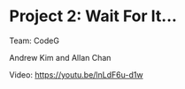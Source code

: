 # Project 2: Wait For It...

Team: CodeG

Andrew Kim and Allan Chan

Video: https://youtu.be/lnLdF6u-d1w
